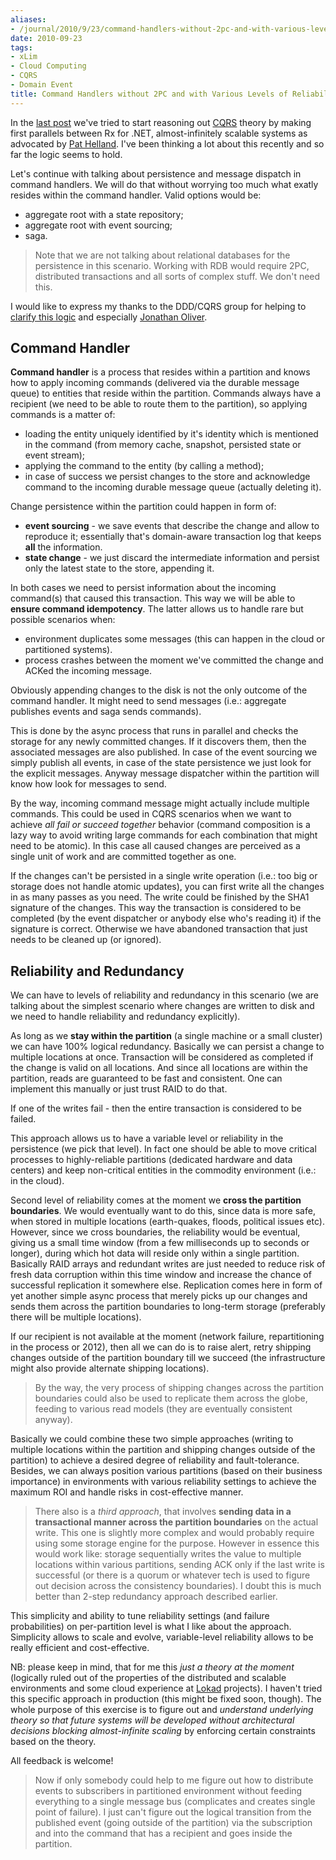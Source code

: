 ```yaml
---
aliases:
- /journal/2010/9/23/command-handlers-without-2pc-and-with-various-levels-of-reli.html/index.html
date: 2010-09-23
tags:
- xLim
- Cloud Computing
- CQRS
- Domain Event
title: Command Handlers without 2PC and with Various Levels of Reliability
---
```

<p>In the <a href="http://abdullin.com/journal/2010/9/19/domain-driven-design-event-sourcing-rx-and-marble-diagrams.html">last post</a> we've tried to start reasoning out <a href="/tags/cqrs/">CQRS</a> theory by making first parallels between Rx for .NET, almost-infinitely scalable systems as advocated by <a href="/pat-helland/">Pat Helland</a>. I've been thinking a lot about this recently and so far the logic seems to hold.</p>

<p>Let's continue with talking about persistence and message dispatch in command handlers. We will do that without worrying too much what exatly resides within the command handler. Valid options would be:</p>

<ul>
<li>aggregate root with a state repository;</li>
<li>aggregate root with event sourcing;</li>
<li>saga.</li>
</ul>

<blockquote>
  <p>Note that we are not talking about relational databases for the persistence in this scenario. Working with RDB would require 2PC, distributed transactions and all sorts of complex stuff. We don't need this.</p>
</blockquote>

<p>I would like to express my thanks to the DDD/CQRS group for helping to <a href="http://groups.google.com/group/dddcqrs/browse_thread/thread/6ce93c01b88dd813" target="_blank" class="offsite-link-inline">clarify this logic</a> and especially <a href="http://jonathan-oliver.blogspot.com/" target="_blank" class="offsite-link-inline">Jonathan Oliver</a>.</p>

<h2>Command Handler</h2>

<p><strong>Command handler</strong> is a process that resides within a partition and knows how to apply incoming commands (delivered via the durable message queue) to entities that reside within the partition. Commands always have a recipient (we need to be able to route them to the partition), so applying commands is a matter of:</p>

<ul>
<li>loading the entity uniquely identified by it's identity which is mentioned in the command (from memory cache, snapshot, persisted state or event stream);</li>
<li>applying the command to the entity (by calling a method);</li>
<li>in case of success we persist changes to the store and acknowledge command to the incoming durable message queue (actually deleting it).</li>
</ul>

<p>Change persistence within the partition could happen in form of:</p>

<ul>
<li><strong>event sourcing</strong> - we save events that describe the change and allow to reproduce it; essentially that's domain-aware transaction log that keeps <strong>all</strong> the information.</li>
<li><strong>state change</strong> - we just discard the intermediate information and persist only the latest state to the store, appending it.</li>
</ul>

<p>In both cases we need to persist information about the incoming command(s) that caused this transaction. This way we will be able to <strong>ensure command idempotency</strong>. The latter allows us to handle rare but possible scenarios when:</p>

<ul>
<li>environment duplicates some messages (this can happen in the cloud or partitioned systems).</li>
<li>process crashes between the moment we've committed the change and ACKed the incoming message.</li>
</ul>

<p>Obviously appending changes to the disk is not the only outcome of the command handler. It might need to send messages (i.e.: aggregate publishes events and saga sends commands).</p>

<p>This is done by the async process that runs in parallel and checks the storage for any newly committed changes. If it discovers them, then the associated messages are also published. In case of the event sourcing we simply publish all events, in case of the state persistence we just look for the explicit messages. Anyway message dispatcher within the partition will know how look for messages to send.</p>

<p>By the way, incoming command message might actually include multiple commands. This could be used in CQRS scenarios when we want to achieve <em>all fail or succeed together</em> behavior (command composition is a lazy way to avoid writing large commands for each combination that might need to be atomic). In this case all caused changes are perceived as a single unit of work and are committed together as one.</p>

<p>If the changes can't be persisted in a single write operation  (i.e.: too big or storage does not handle atomic updates), you can first write all the changes in as many passes as you need. The write could be finished by the SHA1 signature of the changes. This way the transaction is considered to be completed (by the event dispatcher or anybody else who's reading it) if the signature is correct. Otherwise we have abandoned transaction that just needs to be cleaned up (or ignored).</p>

<h2>Reliability and Redundancy</h2>

<p>We can have to levels of reliability and redundancy in this scenario (we are talking about the simplest scenario where changes are written to disk and we need to handle reliability and redundancy explicitly).</p>

<p>As long as we <strong>stay within the partition</strong> (a single machine or a small cluster) we can have 100% logical redundancy. Basically we can persist a change to multiple locations at once. Transaction will be considered as completed if the change is valid on all locations. And since all locations are within the partition, reads are guaranteed to be fast and consistent. One can implement this manually or just trust RAID to do that.</p>

<p>If one of the writes fail - then the entire transaction is considered to be failed. </p>

<p>This approach allows us to have a variable level or reliability in the persistence (we pick that level). In fact one should be able to move critical processes to highly-reliable partitions (dedicated hardware and data centers) and keep non-critical entities in the commodity environment (i.e.: in the cloud).</p>

<p>Second level of reliability comes at the moment we <strong>cross the partition boundaries</strong>. We would eventually want to do this, since data is more safe, when stored in multiple locations (earth-quakes, floods, political issues etc). However, since we cross boundaries, the reliability would be eventual, giving us a small time window (from a few milliseconds up to seconds or longer), during which hot data will reside only within a single partition. Basically RAID arrays and redundant writes are just needed to reduce risk of fresh data corruption within this time window and increase the chance of successful replication it somewhere else. Replication comes here in form of yet another simple async process that merely picks up our changes and sends them across the partition boundaries to long-term storage (preferably there will be multiple locations).</p>

<p>If our recipient is not available at the moment (network failure, repartitioning in the process or 2012), then all we can do is to raise alert, retry shipping changes outside of the partition boundary till we succeed (the infrastructure might also provide alternate shipping locations).</p>

<blockquote>
  <p>By the way, the very process of shipping changes across the partition boundaries could also be used to replicate them across the globe, feeding to various read models (they are eventually consistent anyway).</p>
</blockquote>

<p>Basically we could combine these two simple approaches (writing to multiple locations within the partition and shipping changes outside of the partition) to achieve a desired degree of reliability and fault-tolerance. Besides, we can always position various partitions (based on their business importance) in environments with various reliability settings to achieve the maximum ROI and handle risks in cost-effective manner.</p>

<blockquote>
  <p>There also is a <em>third approach</em>, that involves <strong>sending data in a transactional manner across the partition boundaries</strong> on the actual write. This one is slightly more complex and would probably require using some storage engine for the purpose. However in essence this would work like: storage sequentially writes the value to multiple locations within various partitions, sending ACK only if the last write is successful (or there is a quorum or whatever tech is used to figure out decision across the consistency boundaries). I doubt this is much better than 2-step redundancy approach described earlier.</p>
</blockquote>

<p>This simplicity and ability to tune reliability settings (and failure probabilities) on per-partition level is what I like about the approach. Simplicity allows to scale and evolve, variable-level reliability allows to be really efficient and cost-effective.</p>

<p>NB: please keep in mind, that for me this <em>just a theory at the moment</em> (logically ruled out of the properties of the distributed and scalable environments and some cloud experience at <a href="http://www.lokad.com" target="_blank" class="offsite-link-inline">Lokad</a> projects). I haven't tried this specific approach in production (this might be fixed soon, though). The whole purpose of this exercise is to figure out and <em>understand underlying theory so that future systems will be developed without architectural decisions blocking almost-infinite scaling</em> by enforcing certain constraints based on the theory.</p>

<p>All feedback is welcome!</p>

<blockquote>
  <p>Now if only somebody could help to me figure out how to distribute events to subscribers in partitioned environment without feeding everything to a single message bus (complicates and creates single point of failure). I just can't figure out the logical transition from the published event (going outside of the partition) via the subscription and into the command that has a recipient and goes inside the partition.</p>
</blockquote>

